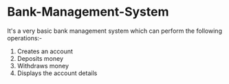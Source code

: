 # Bank-Management-System

It's a very basic bank management system which can perform the following operations:-
  1) Creates an account
  2) Deposits money
  3) Withdraws money
  4) Displays the account details
